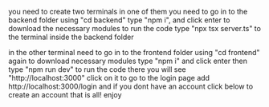 you need to create two terminals 
in one of them you need to go in to the backend folder using "cd backend"
type "npm i", and click enter to download the necessary modules
to run the code type "npx tsx server.ts" to the terminal inside the backend folder

in the other terminal need to go in to the frontend folder using "cd frontend"
again to download necessary modules type "npm i" and click enter
then type "npm run dev" to run the code
there you will see "http://localhost:3000" click on it
to go to the login page add http://localhost:3000/login and if you dont have an account click below to create an account
that is all! enjoy
